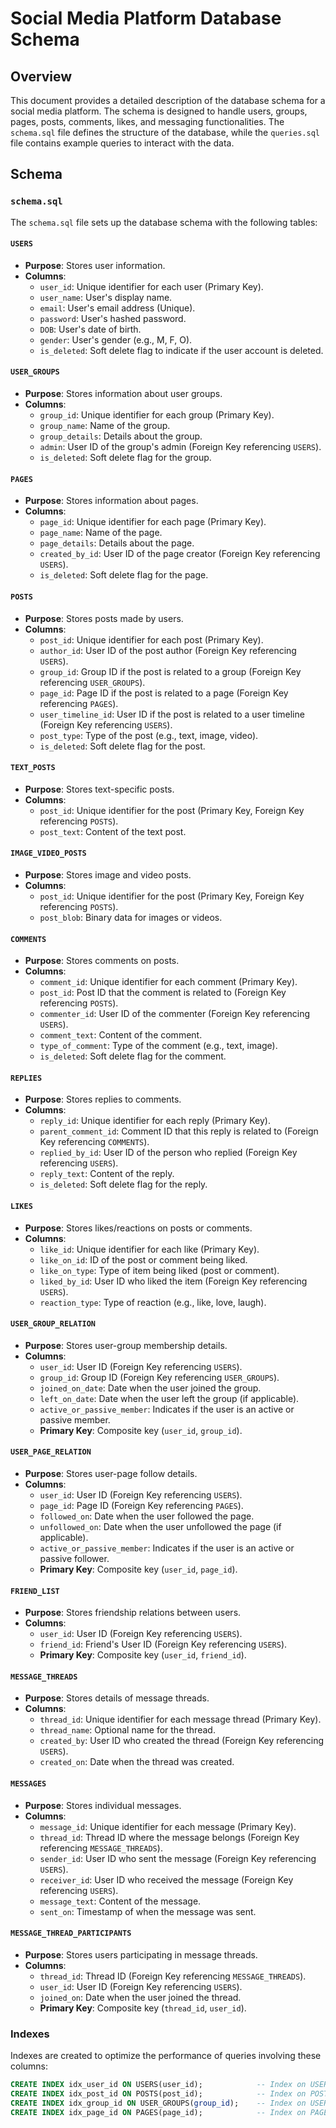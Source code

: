 # Social Media Platform Database Schema

## Overview

This document provides a detailed description of the database schema for a social media platform. The schema is designed to handle users, groups, pages, posts, comments, likes, and messaging functionalities. The `schema.sql` file defines the structure of the database, while the `queries.sql` file contains example queries to interact with the data.

## Schema

### `schema.sql`

The `schema.sql` file sets up the database schema with the following tables:

#### `USERS`

- **Purpose**: Stores user information.
- **Columns**:
  - `user_id`: Unique identifier for each user (Primary Key).
  - `user_name`: User's display name.
  - `email`: User's email address (Unique).
  - `password`: User's hashed password.
  - `DOB`: User's date of birth.
  - `gender`: User's gender (e.g., M, F, O).
  - `is_deleted`: Soft delete flag to indicate if the user account is deleted.

#### `USER_GROUPS`

- **Purpose**: Stores information about user groups.
- **Columns**:
  - `group_id`: Unique identifier for each group (Primary Key).
  - `group_name`: Name of the group.
  - `group_details`: Details about the group.
  - `admin`: User ID of the group's admin (Foreign Key referencing `USERS`).
  - `is_deleted`: Soft delete flag for the group.

#### `PAGES`

- **Purpose**: Stores information about pages.
- **Columns**:
  - `page_id`: Unique identifier for each page (Primary Key).
  - `page_name`: Name of the page.
  - `page_details`: Details about the page.
  - `created_by_id`: User ID of the page creator (Foreign Key referencing `USERS`).
  - `is_deleted`: Soft delete flag for the page.

#### `POSTS`

- **Purpose**: Stores posts made by users.
- **Columns**:
  - `post_id`: Unique identifier for each post (Primary Key).
  - `author_id`: User ID of the post author (Foreign Key referencing `USERS`).
  - `group_id`: Group ID if the post is related to a group (Foreign Key referencing `USER_GROUPS`).
  - `page_id`: Page ID if the post is related to a page (Foreign Key referencing `PAGES`).
  - `user_timeline_id`: User ID if the post is related to a user timeline (Foreign Key referencing `USERS`).
  - `post_type`: Type of the post (e.g., text, image, video).
  - `is_deleted`: Soft delete flag for the post.

#### `TEXT_POSTS`

- **Purpose**: Stores text-specific posts.
- **Columns**:
  - `post_id`: Unique identifier for the post (Primary Key, Foreign Key referencing `POSTS`).
  - `post_text`: Content of the text post.

#### `IMAGE_VIDEO_POSTS`

- **Purpose**: Stores image and video posts.
- **Columns**:
  - `post_id`: Unique identifier for the post (Primary Key, Foreign Key referencing `POSTS`).
  - `post_blob`: Binary data for images or videos.

#### `COMMENTS`

- **Purpose**: Stores comments on posts.
- **Columns**:
  - `comment_id`: Unique identifier for each comment (Primary Key).
  - `post_id`: Post ID that the comment is related to (Foreign Key referencing `POSTS`).
  - `commenter_id`: User ID of the commenter (Foreign Key referencing `USERS`).
  - `comment_text`: Content of the comment.
  - `type_of_comment`: Type of the comment (e.g., text, image).
  - `is_deleted`: Soft delete flag for the comment.

#### `REPLIES`

- **Purpose**: Stores replies to comments.
- **Columns**:
  - `reply_id`: Unique identifier for each reply (Primary Key).
  - `parent_comment_id`: Comment ID that this reply is related to (Foreign Key referencing `COMMENTS`).
  - `replied_by_id`: User ID of the person who replied (Foreign Key referencing `USERS`).
  - `reply_text`: Content of the reply.
  - `is_deleted`: Soft delete flag for the reply.

#### `LIKES`

- **Purpose**: Stores likes/reactions on posts or comments.
- **Columns**:
  - `like_id`: Unique identifier for each like (Primary Key).
  - `like_on_id`: ID of the post or comment being liked.
  - `like_on_type`: Type of item being liked (post or comment).
  - `liked_by_id`: User ID who liked the item (Foreign Key referencing `USERS`).
  - `reaction_type`: Type of reaction (e.g., like, love, laugh).

#### `USER_GROUP_RELATION`

- **Purpose**: Stores user-group membership details.
- **Columns**:
  - `user_id`: User ID (Foreign Key referencing `USERS`).
  - `group_id`: Group ID (Foreign Key referencing `USER_GROUPS`).
  - `joined_on_date`: Date when the user joined the group.
  - `left_on_date`: Date when the user left the group (if applicable).
  - `active_or_passive_member`: Indicates if the user is an active or passive member.
  - **Primary Key**: Composite key (`user_id`, `group_id`).

#### `USER_PAGE_RELATION`

- **Purpose**: Stores user-page follow details.
- **Columns**:
  - `user_id`: User ID (Foreign Key referencing `USERS`).
  - `page_id`: Page ID (Foreign Key referencing `PAGES`).
  - `followed_on`: Date when the user followed the page.
  - `unfollowed_on`: Date when the user unfollowed the page (if applicable).
  - `active_or_passive_member`: Indicates if the user is an active or passive follower.
  - **Primary Key**: Composite key (`user_id`, `page_id`).

#### `FRIEND_LIST`

- **Purpose**: Stores friendship relations between users.
- **Columns**:
  - `user_id`: User ID (Foreign Key referencing `USERS`).
  - `friend_id`: Friend's User ID (Foreign Key referencing `USERS`).
  - **Primary Key**: Composite key (`user_id`, `friend_id`).

#### `MESSAGE_THREADS`

- **Purpose**: Stores details of message threads.
- **Columns**:
  - `thread_id`: Unique identifier for each message thread (Primary Key).
  - `thread_name`: Optional name for the thread.
  - `created_by`: User ID who created the thread (Foreign Key referencing `USERS`).
  - `created_on`: Date when the thread was created.

#### `MESSAGES`

- **Purpose**: Stores individual messages.
- **Columns**:
  - `message_id`: Unique identifier for each message (Primary Key).
  - `thread_id`: Thread ID where the message belongs (Foreign Key referencing `MESSAGE_THREADS`).
  - `sender_id`: User ID who sent the message (Foreign Key referencing `USERS`).
  - `receiver_id`: User ID who received the message (Foreign Key referencing `USERS`).
  - `message_text`: Content of the message.
  - `sent_on`: Timestamp of when the message was sent.

#### `MESSAGE_THREAD_PARTICIPANTS`

- **Purpose**: Stores users participating in message threads.
- **Columns**:
  - `thread_id`: Thread ID (Foreign Key referencing `MESSAGE_THREADS`).
  - `user_id`: User ID (Foreign Key referencing `USERS`).
  - `joined_on`: Date when the user joined the thread.
  - **Primary Key**: Composite key (`thread_id`, `user_id`).

### Indexes

Indexes are created to optimize the performance of queries involving these columns:

```sql
CREATE INDEX idx_user_id ON USERS(user_id);            -- Index on USERS table for user_id
CREATE INDEX idx_post_id ON POSTS(post_id);            -- Index on POSTS table for post_id
CREATE INDEX idx_group_id ON USER_GROUPS(group_id);    -- Index on USER_GROUPS table for group_id
CREATE INDEX idx_page_id ON PAGES(page_id);            -- Index on PAGES table for page_id
